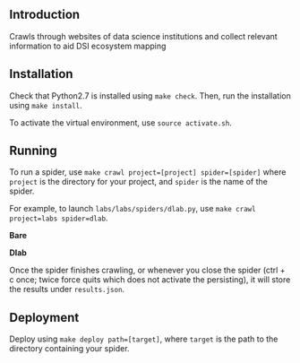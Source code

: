 ## Introduction
Crawls through websites of data science institutions and collect relevant information to aid DSI ecosystem mapping

## Installation

Check that Python2.7 is installed using `make check`. Then, run the installation using `make install`.

To activate the virtual environment, use `source activate.sh`.

## Running

To run a spider, use `make crawl project=[project] spider=[spider]` where
`project` is the directory for your project, and `spider` is the name
of the spider.

For example, to launch `labs/labs/spiders/dlab.py`, use
`make crawl project=labs spider=dlab`.

**Bare**



**Dlab**

Once the spider finishes crawling, or whenever you close the spider (ctrl + c once; twice force quits which does not activate the persisting), it will store the results under `results.json`.

## Deployment

Deploy using `make deploy path=[target]`, where `target` is the path to the
directory containing your spider.
